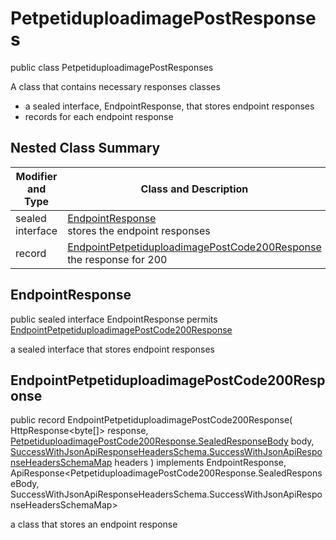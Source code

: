 # PetpetiduploadimagePostResponses

public class PetpetiduploadimagePostResponses

A class that contains necessary responses classes
- a sealed interface, EndpointResponse, that stores endpoint responses
- records for each endpoint response

## Nested Class Summary
| Modifier and Type | Class and Description |
| ----------------- | --------------------- |
| sealed interface | [EndpointResponse](#endpointresponse)<br> stores the endpoint responses |
| record | [EndpointPetpetiduploadimagePostCode200Response](#endpointpetpetiduploadimagepostcode200response)<br> the response for 200 |

## EndpointResponse
public sealed interface EndpointResponse permits<br>
[EndpointPetpetiduploadimagePostCode200Response](#endpointpetpetiduploadimagepostcode200response)

a sealed interface that stores endpoint responses

## EndpointPetpetiduploadimagePostCode200Response
public record EndpointPetpetiduploadimagePostCode200Response(
    HttpResponse<byte[]> response,
    [PetpetiduploadimagePostCode200Response.SealedResponseBody](../../../paths/petpetiduploadimage/post/responses/PetpetiduploadimagePostCode200Response.md#sealedresponsebody) body,
    [SuccessWithJsonApiResponseHeadersSchema.SuccessWithJsonApiResponseHeadersSchemaMap](../../../components/responses/successwithjsonapiresponse/SuccessWithJsonApiResponseHeadersSchema.md#successwithjsonapiresponseheadersschemamap) headers
) implements EndpointResponse, ApiResponse<PetpetiduploadimagePostCode200Response.SealedResponseBody, SuccessWithJsonApiResponseHeadersSchema.SuccessWithJsonApiResponseHeadersSchemaMap><br>

a class that stores an endpoint response

